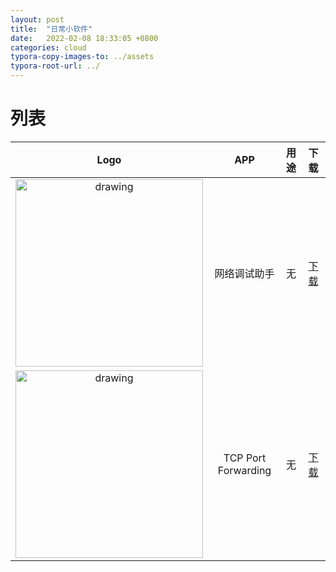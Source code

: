 ```yaml
---
layout: post
title:  "日常小软件"
date:   2022-02-08 18:33:05 +0800
categories: cloud
typora-copy-images-to: ../assets
typora-root-url: ../
---
```


# 列表

| Logo | APP | 用途 | 下载 |
| :----: | :----: | :---- | :---- |
| <img src="./assets/NetAssit.png" alt="drawing" width="300"/> | 网络调试助手 | 无 | [下载][1] |
| <img src="./assets/tcp-port-forwarding.jpg" alt="drawing" width="300"/> | TCP Port Forwarding | 无 | [下载][2] |


[1]: https://github.com/kangear/daily_software/raw/main/NetAssist.rar
[2]: https://github.com/kangear/daily_software/raw/main/TCPPortForwarding.zip
